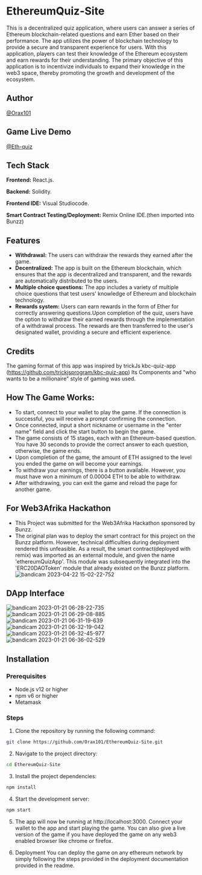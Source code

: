# EthereumQuiz-Site

  This is a decentralized quiz application, where users can answer a series of Ethereum blockchain-related questions and earn Ether based on their performance. The app utilizes the power of blockchain technology to provide a secure and transparent experience for users. With this application, players can test their knowledge of the Ethereum ecosystem and earn rewards for their understanding. The primary objective of this application is to incentivize individuals to expand their knowledge in the web3 space, thereby promoting the growth and development of the ecosystem.
  
  ## Author

 [@Orax101](https://www.github.com/Orax101)
 
 ## Game Live Demo
 
[@Eth-quiz](https://ethereum-quiz-site.vercel.app/)
 
 ## Tech Stack

**Frontend:** React.js.  

**Backend:** Solidity.

**Frontend IDE:** Visual Studiocode. 

**Smart Contract Testing/Deployment:** Remix Online IDE.(then imported into Bunzz)




## Features
  
- **Withdrawal:**  The users can withdraw the rewards they earned after the game.
- **Decentralized:** The app is built on the Ethereum blockchain, which ensures that the app is decentralized and transparent, and the rewards are automatically distributed to the users.
- **Multiple choice questions:** The app includes a variety of multiple choice questions that test users' knowledge of Ethereum and blockchain technology.
- **Rewards system:**  Users can earn rewards in the form of Ether for correctly answering questions.Upon completion of the quiz, users have the option to withdraw their earned rewards through the implementation of a withdrawal process. The rewards are then transferred to the user's designated wallet, providing a secure and efficient experience.

## Credits 
The gaming format of this app was inspired by trickJs kbc-quiz-app 
(https://github.com/trickjsprogram/kbc-quiz-app) Its Components and "who wants to be a millionaire" style of gaming was used.

## How The Game Works:

- To start, connect to your wallet to play the game. If the connection is successful, you will receive a prompt confirming the connection.
- Once connected, input a short nickname or username in the "enter name" field and click the start button to begin the game.
- The game consists of 15 stages, each with an Ethereum-based question. You have 30 seconds to provide the correct answer to each question, otherwise, the game ends.
- Upon completion of the game, the amount of ETH assigned to the level you ended the game on will become your earnings.
- To withdraw your earnings, there is a button available. However, you must have won a minimum of 0.00004 ETH to be able to withdraw.
- After withdrawing, you can exit the game and reload the page for another game.

## For Web3Afrika Hackathon
- This Project was submitted for the Web3Afrika Hackathon sponsored by Bunzz.
- The original plan was to deploy the smart contract for this project on the Bunzz platform. However, technical difficulties during deployment rendered this unfeasible. As a result, the smart contract(deployed with remix) was imported as an external module, and given the name 'ethereumQuizApp'. This module was subsequently integrated into the 'ERC20DAOToken' module that already existed on the Bunzz platform.
![bandicam 2023-04-22 15-02-22-752](https://user-images.githubusercontent.com/120677681/233789959-42755f2e-0564-4642-ae3b-56a89fae5ba2.jpg)

 ## DApp Interface
![bandicam 2023-01-21 06-28-22-735](https://user-images.githubusercontent.com/120677681/213862019-5233e44d-f6f0-47fa-afe0-3fd9e0015e20.jpg)
![bandicam 2023-01-21 06-29-08-885](https://user-images.githubusercontent.com/120677681/213862020-20eb66c1-b2ed-4d21-8f5f-7e400104d19d.jpg)
![bandicam 2023-01-21 06-31-19-639](https://user-images.githubusercontent.com/120677681/213862021-33184853-95ba-44ee-b293-a2a00fcbeef6.jpg)
![bandicam 2023-01-21 06-32-19-042](https://user-images.githubusercontent.com/120677681/213862061-b1fe40fa-316a-41c0-9d50-df8ef92ebed7.jpg)
![bandicam 2023-01-21 06-32-45-977](https://user-images.githubusercontent.com/120677681/213865148-ea583c51-dff8-48f1-9cdf-010b87784dd0.jpg)
![bandicam 2023-01-21 06-36-02-529](https://user-images.githubusercontent.com/120677681/213862026-7353dde3-d3c3-463b-a703-5141965b0e2a.jpg)


## Installation
### Prerequisites
- Node.js v12 or higher
- npm v6 or higher
- Metamask 

### Steps
1) Clone the repository by running the following command:
```bash
git clone https://github.com/Orax101/EthereumQuiz-Site.git
```
2) Navigate to the project directory:
```bash 
cd EthereumQuiz-Site
```
3) Install the project dependencies:
```bash 
npm install
```
4) Start the development server:
```bash 
npm start
```
5) The app will now be running at http://localhost:3000. Connect your wallet to the app and start playing the game.
You can also give a live version of the game if you have deployed the game on any web3 enabled browser like chrome or firefox.

6) Deployment
You can deploy the game on any ethereum network by simply following the steps provided in the deployment documentation provided in the readme.

